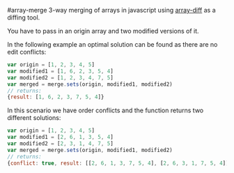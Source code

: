 #array-merge
3-way merging of arrays in javascript using [array-diff](https://github.com/mirkok/array-diff) as a diffing tool.

You have to pass in an origin array and two modified versions of it.  

In the following example an optimal solution can be found as there are no edit conflicts:

``` js
var origin = [1, 2, 3, 4, 5]
var modified1 = [1, 6, 2, 3, 5, 4]
var modified2 = [1, 2, 3, 4, 7, 5]
var merged = merge.sets(origin, modified1, modified2)
// returns:
{result: [1, 6, 2, 3, 7, 5, 4]}
```

In this scenario we have order conflicts and the function returns two different solutions:

``` js
var origin = [1, 2, 3, 4, 5]
var modified1 = [2, 6, 1, 3, 5, 4]
var modified2 = [2, 3, 1, 4, 7, 5]
var merged = merge.sets(origin, modified1, modified2)
// returns:
{conflict: true, result: [[2, 6, 1, 3, 7, 5, 4], [2, 6, 3, 1, 7, 5, 4]]}
```